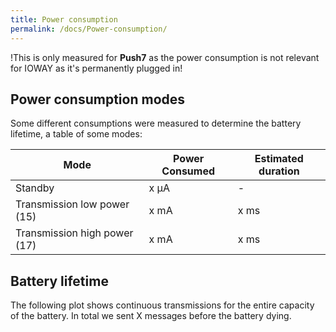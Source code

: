 ```yaml
---
title: Power consumption
permalink: /docs/Power-consumption/
---
```


!This is only measured for **Push7** as the power consumption is not relevant for IOWAY as it's permanently plugged in!

## Power consumption modes

Some different consumptions were measured to determine the battery lifetime, a table of some modes:

| Mode             | Power Consumed                 | Estimated duration |
|---------------------|-----------------------|-----------------------|
| Standby               | x μA    | - |
| Transmission low power (15)        | x mA                | x ms |
| Transmission high power (17)                | x mA        | x ms |

## Battery lifetime

The following plot shows continuous transmissions for the entire capacity of the battery. In total we sent X messages before the battery dying.


